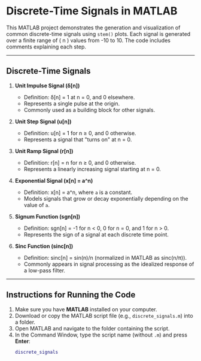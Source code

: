 # Discrete-Time Signals in MATLAB

This MATLAB project demonstrates the generation and visualization of common discrete-time signals using `stem()` plots. Each signal is generated over a finite range of \( n \) values from -10 to 10. The code includes comments explaining each step.

---

## Discrete-Time Signals

1. **Unit Impulse Signal (δ[n])**  
   - Definition: δ[n] = 1 at n = 0, and 0 elsewhere.  
   - Represents a single pulse at the origin.  
   - Commonly used as a building block for other signals.

2. **Unit Step Signal (u[n])**  
   - Definition: u[n] = 1 for n ≥ 0, and 0 otherwise.  
   - Represents a signal that "turns on" at n = 0.

3. **Unit Ramp Signal (r[n])**  
   - Definition: r[n] = n for n ≥ 0, and 0 otherwise.  
   - Represents a linearly increasing signal starting at n = 0.

4. **Exponential Signal (x[n] = a^n)**  
   - Definition: x[n] = a^n, where `a` is a constant.  
   - Models signals that grow or decay exponentially depending on the value of `a`.

5. **Signum Function (sgn[n])**  
   - Definition: sgn[n] = -1 for n < 0, 0 for n = 0, and 1 for n > 0.  
   - Represents the sign of a signal at each discrete time point.

6. **Sinc Function (sinc[n])**  
   - Definition: sinc[n] = sin(n)/n (normalized in MATLAB as sinc(n/π)).  
   - Commonly appears in signal processing as the idealized response of a low-pass filter.

---

## Instructions for Running the Code

1. Make sure you have **MATLAB** installed on your computer.  
2. Download or copy the MATLAB script file (e.g., `discrete_signals.m`) into a folder.  
3. Open MATLAB and navigate to the folder containing the script.  
4. In the Command Window, type the script name (without `.m`) and press **Enter**:  
   ```matlab
   discrete_signals
